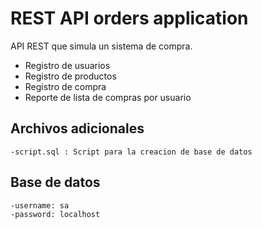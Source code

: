 # REST API orders application

API REST que simula un sistema de compra.
  - Registro de usuarios
  - Registro de productos
  - Registro de compra
  - Reporte de lista de compras por usuario
  
## Archivos adicionales

    -script.sql : Script para la creacion de base de datos    

## Base de datos

    -username: sa
    -password: localhost



